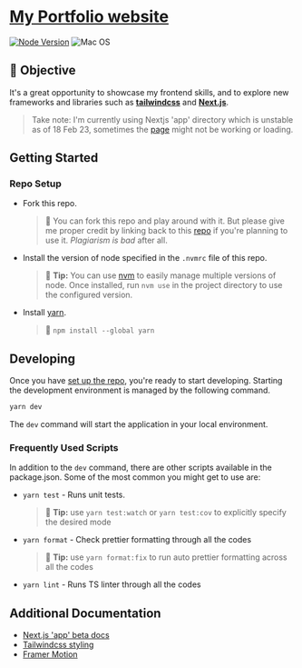 # [My Portfolio website](https://nicholasyong.dev 'My portfolio page')

[![Node Version](https://img.shields.io/badge/Node-18.14.1-brightgreen.svg)](https://github.com/nicholas5538/fp-mini-project/blob/main/package.json#L7)
![Mac OS](https://img.shields.io/badge/DevelopedOn-MacOS-red.svg)

## 💪 Objective

It's a great opportunity to showcase my frontend skills, and to explore new frameworks and libraries such as **[tailwindcss](https://tailwindcss.com 'tailwindcss homepage')** and **[Next.js](https://beta.nextjs.org/docs 'Next.js homepage')**.

> Take note: I'm currently using Nextjs 'app' directory which is unstable as of 18 Feb 23, sometimes the [page](https://nicholasyong.dev 'My portfolio page') might not be working or loading.

## Getting Started

### Repo Setup

- Fork this repo.

  > 🚨 You can fork this repo and play around with it. But please give me proper credit by linking back to this [repo](https://github.com/nicholas5538/portfolio, 'nicholas5538 portfolio repo') if you're planning to use it. _Plagiarism is bad_ after all.

- Install the version of node specified in the `.nvmrc` file of this repo.

  > 💁 **Tip:** You can use [nvm](https://github.com/nvm-sh/nvm) to easily manage multiple versions of node. Once installed, run `nvm use` in the project directory to use the configured version.

- Install [yarn](https://classic.yarnpkg.com/lang/en/docs/install/#mac-stable).
  > 💁 `npm install --global yarn`

## Developing

Once you have [set up the repo](#repo-setup), you're ready to start developing. Starting the development environment is managed by the following command.

```sh
yarn dev
```

The `dev` command will start the application in your local environment.

### Frequently Used Scripts

In addition to the `dev` command, there are other scripts available in the package.json. Some of the most common you might get to use are:

- `yarn test` - Runs unit tests.

  > 💁 **Tip:** use `yarn test:watch` or `yarn test:cov` to explicitly specify the desired mode

- `yarn format` - Check prettier formatting through all the codes
  > 💁 **Tip:** use `yarn format:fix` to run auto prettier formatting across all the codes
- `yarn lint` - Runs TS linter through all the codes

## Additional Documentation

- [Next.js 'app' beta docs](https://beta.nextjs.org/docs 'Next.js homepage')
- [Tailwindcss styling](https://tailwindcss.com/docs/installation)
- [Framer Motion](https://www.framer.com/motion/)
